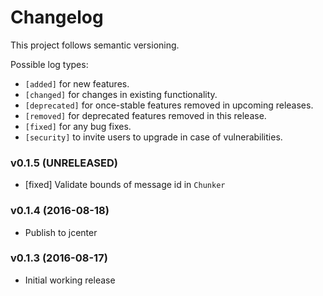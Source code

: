 # Changelog

This project follows semantic versioning.

Possible log types:

- `[added]` for new features.
- `[changed]` for changes in existing functionality.
- `[deprecated]` for once-stable features removed in upcoming releases.
- `[removed]` for deprecated features removed in this release.
- `[fixed]` for any bug fixes.
- `[security]` to invite users to upgrade in case of vulnerabilities.


### v0.1.5 (UNRELEASED)

- [fixed] Validate bounds of message id in `Chunker`

### v0.1.4 (2016-08-18)

- Publish to jcenter

### v0.1.3 (2016-08-17)

- Initial working release
